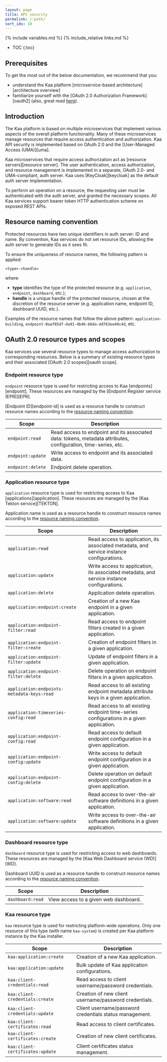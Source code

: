 ```yaml
---
layout: page
title: API security
permalink: /:path/
sort_idx: 10
---
```


{% include variables.md %}
{% include_relative links.md %}

* TOC
{:toc}


## Prerequisites

To get the most out of the below documentation, we recommend that you:
- understand the Kaa platform [microservice-based architecture][architecture overview]
- familiarize yourself with the [OAuth 2.0 Authorization Framework][oauth2] (also, great read [here](https://www.oauth.com/#in-page)).


## Introduction

The Kaa platform is based on multiple microservices that implement various aspects of the overall platform functionality.
Many of these microservices manage resources that require access authentication and authorization.
Kaa API security is implemented based on OAuth 2.0 and the [User-Managed Access (UMA)][uma].

Kaa microservices that require access authorization act as [resource servers][resource server].
The user authentication, access authorization, and resource management is implemented in a separate, OAuth 2.0- and UMA-compliant, auth server.
Kaa uses [KeyCloak][keycloak] as the default auth server implementation.

To perform an operation on a resource, the requesting user must be authenticated with the auth server, and granted the necessary scopes.
All Kaa services support bearer token HTTP authentication scheme on exposed REST APIs.


## Resource naming convention

Protected resources have two unique identifiers in auth server: ID and name.
By convention, Kaa services do not set resource IDs, allowing the auth server to generate IDs as it sees fit.

To ensure the uniqueness of resource names, the following pattern is applied:
```
<type>-<handle>
```
where:
- **type** identifies the type of the protected resource (e.g. `application`, `endpoint`, `dashboard`, etc.);
- **handle** is a unique handle of the protected resource, chosen at the discretion of the resource server (e.g. application name, endpoint ID, dashboard UUID, etc.).

Examples of the resource names that follow the above pattern: `application-building`, `endpoint-0aaf85d7-da91-4b46-b6da-dd763ee49c4d`, etc.


## OAuth 2.0 resource types and scopes

Kaa services use several resource types to manage access authorization to corresponding resources.
Below is a summary of existing resource types and their associated [OAuth 2.0 scopes][oauth scope].


### Endpoint resource type

`endpoint` resource type is used for restricting access to Kaa [endpoints][endpoint].
These resources are managed by the [Endpoint Register service (EPR)][EPR].

[Endpoint ID][endpoint-id] is used as a resource handle to construct resource names according to the [resource naming convention](#resource-naming-convention).

| **Scope**         | **Description**                                                                                                |
| ----------------- | -------------------------------------------------------------------------------------------------------------- |
| `endpoint:read`   | Read access to endpoint and its associated data: tokens, metadata attributes, configuration, time-series, etc. |
| `endpoint:update` | Write access to endpoint and its associated data.                                                              |
| `endpoint:delete` | Endpoint delete operation.                                                                                     |


### Application resource type

`application` resource type is used for restricting access to Kaa [applications][application].
These resources are managed by the [Kaa Tekton service][TEKTON].

Application name is used as a resource handle to construct resource names according to the [resource naming convention](#resource-naming-convention).


| **Scope**                                  | **Description**                                                                            |
| ------------------------------------------ | ------------------------------------------------------------------------------------------ |
| `application:read`                         | Read access to application, its associated metadata, and service instance configurations.  |
| `application:update`                       | Write access to application, its associated metadata, and service instance configurations. |
| `application:delete`                       | Application delete operation.                                                              |
| `application:endpoint:create`              | Creation of a new Kaa endpoint in a given application.                                     |
| `application:endpoint-filter:read`         | Read access to endpoint filters created in a given application.                            |
| `application:endpoint-filter:create`       | Creation of endpoint filters in a given application.                                       |
| `application:endpoint-filter:update`       | Update of endpoint filters in a given application.                                         |
| `application:endpoint-filter:delete`       | Delete operation on endpoint filters in a given application.                               |
| `application:endpoints-metadata-keys:read` | Read access to all existing endpoint metadata attribute keys in a given application.       |
| `application:timeseries-config:read`       | Read access to all existing endpoint time-series configurations in a given application.    |
| `application:endpoint-config:read`         | Read access to default endpoint configuration in a given application.                      |
| `application:endpoint-config:update`       | Write access to default endpoint configuration in a given application.                     |
| `application:endpoint-config:delete`       | Delete operation on default endpoint configuration in a given application.                 |
| `application:software:read`                | Read access to over-the-air software definitions in a given application.                   |
| `application:software:update`              | Write access to over-the-air software definitions in a given application.                  |


### Dashboard resource type

`dashboard` resource type is used for restricting access to web dashboards.
These resources are managed by the [Kaa Web Dashboard service (WD)][WD].

Dashboard UUID is used as a resource handle to construct resource names according to the [resource naming convention](#resource-naming-convention).

| **Scope**        | **Description**                       |
| ---------------- | ------------------------------------- |
| `dashboard:read` | View access to a given web dashboard. |


### Kaa resource type

`kaa` resource type is used for restricting platform-wide operations.
Only one resource of this type (with name `kaa-system`) is created per Kaa platform instance by the Kaa installer.

| **Scope**                        | **Description**                                         |
| -------------------------------- | ------------------------------------------------------- |
| `kaa:application:create`         | Creation of a new Kaa application.                      |
| `kaa:application:update`         | Bulk update of Kaa application configurations.          |
| `kaa:client-credentials:read`    | Read access to client username/password credentials.    |
| `kaa:client-credentials:create`  | Creation of new client username/password credentials.   |
| `kaa:client-credentials:update`  | Client username/password credentials status management. |
| `kaa:client-certificates:read`   | Read access to client certificates.                     |
| `kaa:client-certificates:create` | Creation of new client certificates.                    |
| `kaa:client-certificates:update` | Client certificates status management.                  |
